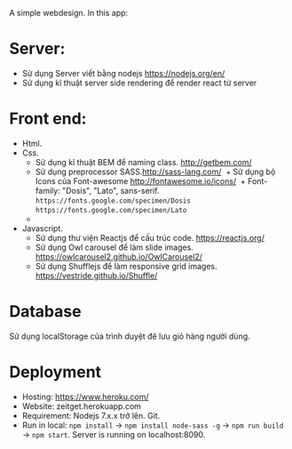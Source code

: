 A simple webdesign. In this app:

# Server:

- Sử dụng Server viết bằng nodejs https://nodejs.org/en/
- Sử dụng kĩ thuật server side rendering để render react từ server
  
# Front end: 

- Html.
- Css.
  + Sử dụng kĩ thuật BEM để naming class. http://getbem.com/
  + Sử dụng preprocessor SASS.http://sass-lang.com/
  + Sử dụng bộ Icons của Font-awesome http://fontawesome.io/icons/
  + Font-family: "Dosis", "Lato", sans-serif. `https://fonts.google.com/specimen/Dosis` `https://fonts.google.com/specimen/Lato`
  +
- Javascript.
  + Sử dụng thư viện Reactjs để cấu trúc code. https://reactjs.org/
  + Sử dụng Owl carousel để làm slide images. https://owlcarousel2.github.io/OwlCarousel2/
  + Sử dụng Shufflejs để làm responsive grid images. https://vestride.github.io/Shuffle/

# Database
  
Sử dụng localStorage của trình duyệt đê lưu giỏ hàng người dùng.

# Deployment

- Hosting: https://www.heroku.com/
- Website: zeitget.herokuapp.com
- Requirement: Nodejs 7.x.x trở lên. Git. 
- Run in local: `npm install` -> `npm install node-sass -g` -> `npm run build` -> `npm start`. Server is running on localhost:8090.
